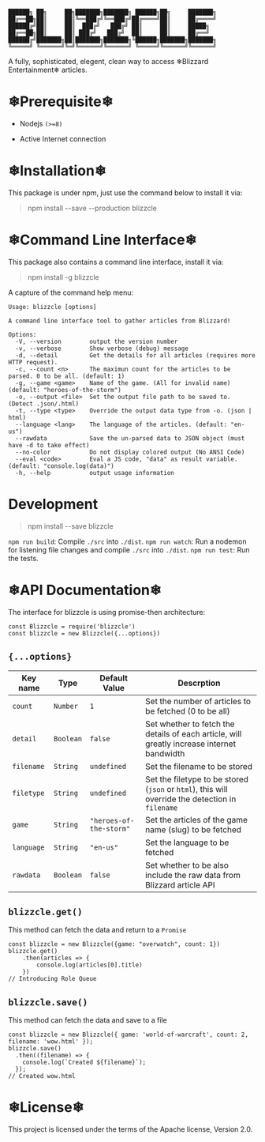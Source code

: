     ██████╗ ██╗     ██╗███████╗███████╗ ██████╗██╗     ███████╗
    ██╔══██╗██║     ██║╚══███╔╝╚══███╔╝██╔════╝██║     ██╔════╝
    ██████╔╝██║     ██║  ███╔╝   ███╔╝ ██║     ██║     █████╗  
    ██╔══██╗██║     ██║ ███╔╝   ███╔╝  ██║     ██║     ██╔══╝  
    ██████╔╝███████╗██║███████╗███████╗╚██████╗███████╗███████╗
    ╚═════╝ ╚══════╝╚═╝╚══════╝╚══════╝ ╚═════╝╚══════╝╚══════╝

A fully, sophisticated, elegent, clean way to access ❄Blizzard Entertainment❄ articles.

# ❄Prerequisite❄

- Nodejs `(>=8)`

- Active Internet connection

# ❄Installation❄

This package is under npm, just use the command below to install it via:

 >npm install --save --production blizzcle 


# ❄Command Line Interface❄

This package also contains a command line interface, install it via:

 >npm install -g blizzcle

 A capture of the command help menu:

```
Usage: blizzcle [options]

A command line interface tool to gather articles from Blizzard!

Options:
  -V, --version        output the version number
  -v, --verbose        Show verbose (debug) message
  -d, --detail         Get the details for all articles (requires more HTTP request).
  -c, --count <n>      The maximun count for the articles to be parsed. 0 to be all. (default: 1)
  -g, --game <game>    Name of the game. (All for invalid name) (default: "heroes-of-the-storm")
  -o, --output <file>  Set the output file path to be saved to. (Detect .json/.html)
  -t, --type <type>    Override the output data type from -o. (json | html)
  --language <lang>    The language of the articles. (default: "en-us")
  --rawdata            Save the un-parsed data to JSON object (must have -d to take effect)
  --no-color           Do not display colored output (No ANSI Code)
  --eval <code>        Eval a JS code, "data" as result variable. (default: "console.log(data)")
  -h, --help           output usage information
```

# Development

>npm install --save blizzcle

`npm run build`: Compile `./src` into `./dist`.
`npm run watch`: Run a nodemon for listening file changes and compile `./src` into `./dist`.
`npm run test`: Run the tests.

# ❄API Documentation❄

The interface for blizzcle is using promise-then architecture:

    const Blizzcle = require('blizzcle')
    const blizzcle = new Blizzcle({...options})

## `{...options}`

| Key name | Type  | Default Value  | Descrption |
|---|---|---|---|
`count` | `Number` | `1` | Set the number of articles to be fetched (0 to be all) |
`detail` | `Boolean` | `false` | Set whether to fetch the details of each article, will greatly increase internet bandwidth |
`filename` | `String` | `undefined` | Set the filename to be stored |
`filetype` | `String` | `undefined` | Set the filetype to be stored (`json` or `html`), this will override the detection in `filename` |
`game` | `String` | `"heroes-of-the-storm"` | Set the articles of the game name (slug) to be fetched |
`language` | `String` | `"en-us"` | Set the language to be fetched |
`rawdata` | `Boolean` | `false` | Set whether to be also include the raw data from Blizzard article API |

## `blizzcle.get()`

This method can fetch the data and return to a `Promise`

```
const blizzcle = new Blizzcle({game: "overwatch", count: 1})
blizzcle.get()
    .then(articles => {
        console.log(articles[0].title)
    })
// Introducing Role Queue
```

## `blizzcle.save()`

This method can fetch the data and save to a file

```
const blizzcle = new Blizzcle({ game: 'world-of-warcraft', count: 2, filename: 'wow.html' });
blizzcle.save()
  .then((filename) => {
    console.log(`Created ${filename}`);
  });
// Created wow.html
```

# ❄License❄

This project is licensed under the terms of the Apache license, Version 2.0.